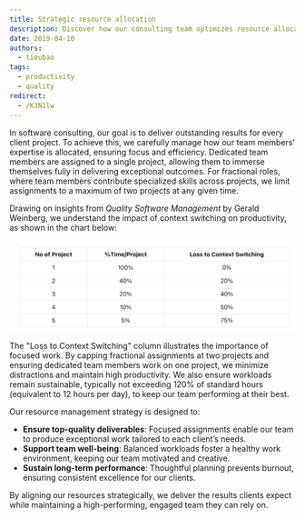 ```yaml
---
title: Strategic resource allocation
description: Discover how our consulting team optimizes resource allocation to deliver high-quality results while ensuring team well-being.
date: 2019-04-10
authors:
  - tieubao
tags:
  - productivity
  - quality
redirect:
  - /K3N1lw
---
```


In software consulting, our goal is to deliver outstanding results for every client project. To achieve this, we carefully manage how our team members’ expertise is allocated, ensuring focus and efficiency. Dedicated team members are assigned to a single project, allowing them to immerse themselves fully in delivering exceptional outcomes. For fractional roles, where team members contribute specialized skills across projects, we limit assignments to a maximum of two projects at any given time.

Drawing on insights from _Quality Software Management_ by Gerald Weinberg, we understand the impact of context switching on productivity, as shown in the chart below:

![](assets/resource-assignment_e10c107b698bfb55469b4d7252a98160_md5.webp)

The "Loss to Context Switching" column illustrates the importance of focused work. By capping fractional assignments at two projects and ensuring dedicated team members work on one project, we minimize distractions and maintain high productivity. We also ensure workloads remain sustainable, typically not exceeding 120% of standard hours (equivalent to 12 hours per day), to keep our team performing at their best.

Our resource management strategy is designed to:

- **Ensure top-quality deliverables**: Focused assignments enable our team to produce exceptional work tailored to each client’s needs.
- **Support team well-being**: Balanced workloads foster a healthy work environment, keeping our team motivated and creative.
- **Sustain long-term performance**: Thoughtful planning prevents burnout, ensuring consistent excellence for our clients.

By aligning our resources strategically, we deliver the results clients expect while maintaining a high-performing, engaged team they can rely on.
